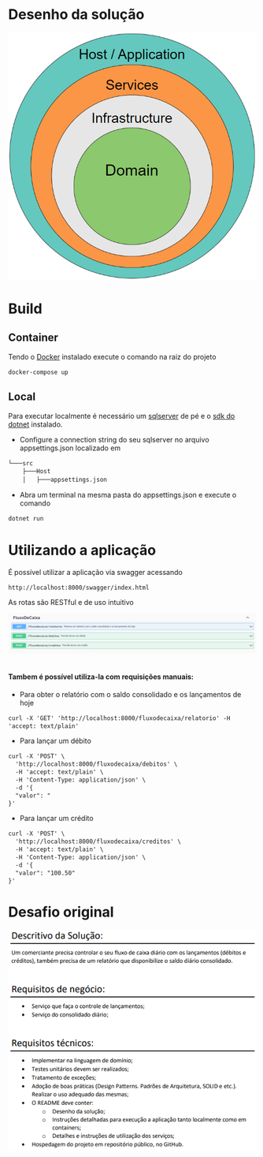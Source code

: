 ﻿# Desenho da solução

<img src="img/architecture.png">

# Build

## Container

Tendo o [Docker](https://www.docker.com/products/docker-desktop/) instalado execute o comando na raiz do projeto

```bash
docker-compose up
```

## Local

Para executar localmente é necessário um [sqlserver](https://www.microsoft.com/pt-br/sql-server/sql-server-downloads) de pé e o [sdk do dotnet](https://dotnet.microsoft.com/pt-br/download) instalado.

* Configure a connection string do seu sqlserver no arquivo appsettings.json localizado em 

```bash
└───src
    ├───Host
    │   ├───appsettings.json
```

* Abra um terminal na mesma pasta do appsettings.json e execute o comando
```bash
dotnet run
```

# Utilizando a aplicação

É possível utilizar a aplicação via swagger acessando

```url
http://localhost:8000/swagger/index.html
```

As rotas são RESTful e de uso intuitivo

<img src="img/endpoints.png"> <br> <br>

#### Tambem é possível utiliza-la com requisições manuais:

* Para obter o relatório com o saldo consolidado e os lançamentos de hoje
```
curl -X 'GET' 'http://localhost:8000/fluxodecaixa/relatorio' -H 'accept: text/plain'
```

* Para lançar um débito
```
curl -X 'POST' \
  'http://localhost:8000/fluxodecaixa/debitos' \
  -H 'accept: text/plain' \
  -H 'Content-Type: application/json' \
  -d '{
  "valor": "
}'
```

* Para lançar um crédito
```
curl -X 'POST' \
  'http://localhost:8000/fluxodecaixa/creditos' \
  -H 'accept: text/plain' \
  -H 'Content-Type: application/json' \
  -d '{
  "valor": "100.50"
}'
```

# Desafio original

<img src="img/desafio.png">
